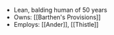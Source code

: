- Lean, balding human of 50 years
- Owns: [[Barthen's Provisions]]
- Employs: [[Ander]], [[Thistle]]